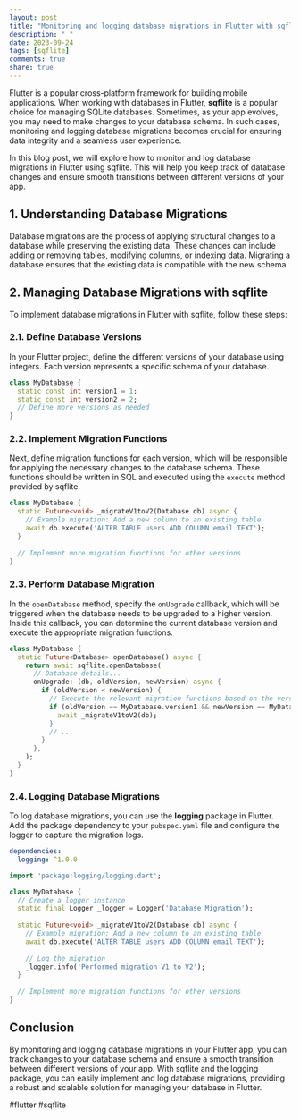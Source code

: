 ```yaml
---
layout: post
title: "Monitoring and logging database migrations in Flutter with sqflite"
description: " "
date: 2023-09-24
tags: [sqflite]
comments: true
share: true
---
```


Flutter is a popular cross-platform framework for building mobile applications. When working with databases in Flutter, **sqflite** is a popular choice for managing SQLite databases. Sometimes, as your app evolves, you may need to make changes to your database schema. In such cases, monitoring and logging database migrations becomes crucial for ensuring data integrity and a seamless user experience.

In this blog post, we will explore how to monitor and log database migrations in Flutter using sqflite. This will help you keep track of database changes and ensure smooth transitions between different versions of your app.

## 1. Understanding Database Migrations

Database migrations are the process of applying structural changes to a database while preserving the existing data. These changes can include adding or removing tables, modifying columns, or indexing data. Migrating a database ensures that the existing data is compatible with the new schema.

## 2. Managing Database Migrations with sqflite

To implement database migrations in Flutter with sqflite, follow these steps:

### 2.1. Define Database Versions

In your Flutter project, define the different versions of your database using integers. Each version represents a specific schema of your database.

```dart
class MyDatabase {
  static const int version1 = 1;
  static const int version2 = 2;
  // Define more versions as needed
}
```

### 2.2. Implement Migration Functions

Next, define migration functions for each version, which will be responsible for applying the necessary changes to the database schema. These functions should be written in SQL and executed using the `execute` method provided by sqflite.

```dart
class MyDatabase {
  static Future<void> _migrateV1toV2(Database db) async {
    // Example migration: Add a new column to an existing table
    await db.execute('ALTER TABLE users ADD COLUMN email TEXT');
  }
  
  // Implement more migration functions for other versions
}
```

### 2.3. Perform Database Migration

In the `openDatabase` method, specify the `onUpgrade` callback, which will be triggered when the database needs to be upgraded to a higher version. Inside this callback, you can determine the current database version and execute the appropriate migration functions.

```dart
class MyDatabase {
  static Future<Database> openDatabase() async {
    return await sqflite.openDatabase(
      // Database details...
      onUpgrade: (db, oldVersion, newVersion) async {
        if (oldVersion < newVersion) {
          // Execute the relevant migration functions based on the versions
          if (oldVersion == MyDatabase.version1 && newVersion == MyDatabase.version2) {
            await _migrateV1toV2(db);
          }
          // ...
        }
      },
    );
  }
}
```

### 2.4. Logging Database Migrations

To log database migrations, you can use the **logging** package in Flutter. Add the package dependency to your `pubspec.yaml` file and configure the logger to capture the migration logs.

```yaml
dependencies:
  logging: ^1.0.0
```

```dart
import 'package:logging/logging.dart';

class MyDatabase {
  // Create a logger instance
  static final Logger _logger = Logger('Database Migration');
  
  static Future<void> _migrateV1toV2(Database db) async {
    // Example migration: Add a new column to an existing table
    await db.execute('ALTER TABLE users ADD COLUMN email TEXT');
    
    // Log the migration
    _logger.info('Performed migration V1 to V2');
  }
  
  // Implement more migration functions for other versions
}
```

## Conclusion

By monitoring and logging database migrations in your Flutter app, you can track changes to your database schema and ensure a smooth transition between different versions of your app. With sqflite and the logging package, you can easily implement and log database migrations, providing a robust and scalable solution for managing your database in Flutter.

#flutter #sqflite